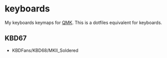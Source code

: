 # keyboards

My keyboards keymaps for [QMK](https://config.qmk.fm/). This is a dotfiles equivalent for keyboards.

## KBD67

- KBDFans/KBD68/MKII_Soldered
